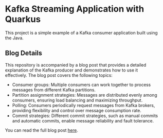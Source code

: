 # Kafka Streaming Application with Quarkus

This project is a simple example of a Kafka consumer application built using the Java.

## Blog Details

This repository is accompanied by a blog post that provides a detailed explanation of the Kafka producer and demonstrates how to use it effectively. The blog post covers the following topics:

- Consumer groups: Multiple consumers can work together to process messages from different Kafka partitions.
- Partition assignment strategies: Messages are distributed evenly among consumers, ensuring load balancing and maximizing throughput.
- Polling: Consumers periodically request messages from Kafka brokers, providing flexibility and control over message consumption rate.
- Commit strategies: Different commit strategies, such as manual commits and automatic commits, enable message reliability and fault tolerance.


You can read the full blog post [here](https://medium.com/@yashashreechopada/real-time-data-processing-made-easy-with-kafka-consumer-api-c038c0a72374).
